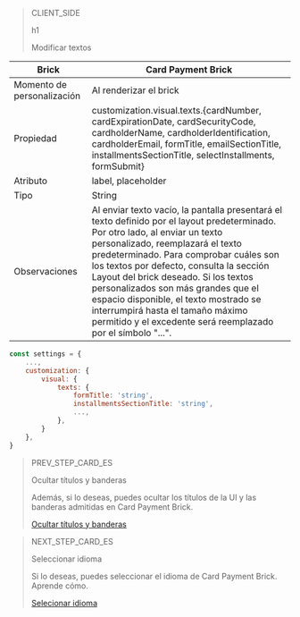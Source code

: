 > CLIENT_SIDE
>
> h1
>
> Modificar textos

| Brick  | Card Payment Brick  |
| --- | --- |
| Momento de personalización  | Al renderizar el brick  |
| Propiedad  | customization.visual.texts.{cardNumber, cardExpirationDate, cardSecurityCode, cardholderName, cardholderIdentification, cardholderEmail, formTitle, emailSectionTitle, installmentsSectionTitle, selectInstallments, formSubmit}  |
| Atributo  | label, placeholder  |
| Tipo  | String  |
| Observaciones  | Al enviar texto vacío, la pantalla presentará el texto definido por el layout predeterminado. Por otro lado, al enviar un texto personalizado, reemplazará el texto predeterminado. Para comprobar cuáles son los textos por defecto, consulta la sección Layout del brick deseado.  Si los textos personalizados son más grandes que el espacio disponible, el texto mostrado se interrumpirá hasta el tamaño máximo permitido y el excedente será reemplazado por el símbolo "...".  |

```javascript
const settings = {
    ...,
    customization: {
        visual: {
            texts: {
                formTitle: 'string',
                installmentsSectionTitle: 'string',
                ...,
            },
        }
    },
}
```

> PREV_STEP_CARD_ES
>
> Ocultar títulos y banderas
>
> Además, si lo deseas, puedes ocultar los títulos de la UI y las banderas admitidas en Card Payment Brick.
>
> [Ocultar títulos y banderas](/developers/es/docs/checkout-bricks/additional-customization/hide-title-and-flags)

> NEXT_STEP_CARD_ES
>
> Seleccionar idioma
>
> Si lo deseas, puedes seleccionar el idioma de Card Payment Brick. Aprende cómo.
>
> [Selecionar idioma](/developers/es/docs/checkout-bricks/additional-customization/select-language)